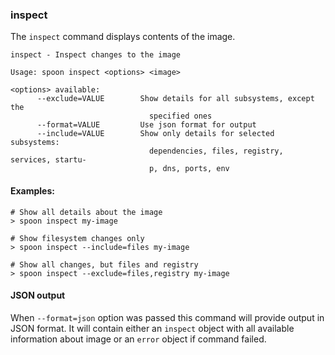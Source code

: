 ### inspect

The `inspect` command displays contents of the image.

```
inspect - Inspect changes to the image

Usage: spoon inspect <options> <image>

<options> available:
      --exclude=VALUE        Show details for all subsystems, except the
                               specified ones
      --format=VALUE         Use json format for output
      --include=VALUE        Show only details for selected subsystems:
                               dependencies, files, registry, services, startu-
                               p, dns, ports, env
```

#### Examples:

```
# Show all details about the image
> spoon inspect my-image

# Show filesystem changes only
> spoon inspect --include=files my-image

# Show all changes, but files and registry
> spoon inspect --exclude=files,registry my-image
```

#### JSON output

When `--format=json` option was passed this command will provide output in JSON format. It will contain either an `inspect` object with all available information about image or an `error` object if command failed.
